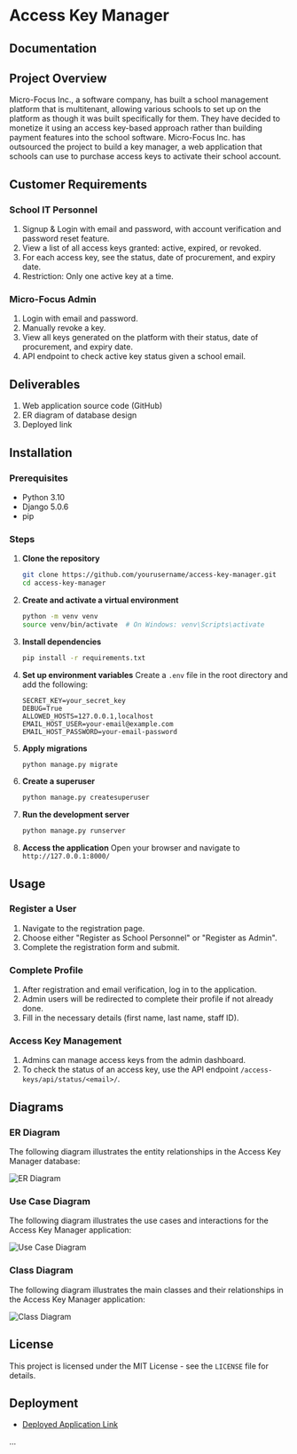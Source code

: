 # Access Key Manager

## Documentation

## Project Overview

Micro-Focus Inc., a software company, has built a school management platform that is multitenant, allowing various schools to set up on the platform as though it was built specifically for them. They have decided to monetize it using an access key-based approach rather than building payment features into the school software. Micro-Focus Inc. has outsourced the project to build a key manager, a web application that schools can use to purchase access keys to activate their school account.

## Customer Requirements

### School IT Personnel

1. Signup & Login with email and password, with account verification and password reset feature.
2. View a list of all access keys granted: active, expired, or revoked.
3. For each access key, see the status, date of procurement, and expiry date.
4. Restriction: Only one active key at a time.

### Micro-Focus Admin

1. Login with email and password.
2. Manually revoke a key.
3. View all keys generated on the platform with their status, date of procurement, and expiry date.
4. API endpoint to check active key status given a school email.

## Deliverables

1. Web application source code (GitHub)
2. ER diagram of database design
3. Deployed link

## Installation

### Prerequisites

- Python 3.10
- Django 5.0.6
- pip

### Steps

1. **Clone the repository**

   ```bash
   git clone https://github.com/yourusername/access-key-manager.git
   cd access-key-manager
   ```

2. **Create and activate a virtual environment**

   ```bash
   python -m venv venv
   source venv/bin/activate  # On Windows: venv\Scripts\activate
   ```

3. **Install dependencies**

   ```bash
   pip install -r requirements.txt
   ```

4. **Set up environment variables**
   Create a `.env` file in the root directory and add the following:

   ```plaintext
   SECRET_KEY=your_secret_key
   DEBUG=True
   ALLOWED_HOSTS=127.0.0.1,localhost
   EMAIL_HOST_USER=your-email@example.com
   EMAIL_HOST_PASSWORD=your-email-password
   ```

5. **Apply migrations**

   ```bash
   python manage.py migrate
   ```

6. **Create a superuser**

   ```bash
   python manage.py createsuperuser
   ```

7. **Run the development server**

   ```bash
   python manage.py runserver
   ```

8. **Access the application**
   Open your browser and navigate to `http://127.0.0.1:8000/`

## Usage

### Register a User

1. Navigate to the registration page.
2. Choose either "Register as School Personnel" or "Register as Admin".
3. Complete the registration form and submit.

### Complete Profile

1. After registration and email verification, log in to the application.
2. Admin users will be redirected to complete their profile if not already done.
3. Fill in the necessary details (first name, last name, staff ID).

### Access Key Management

1. Admins can manage access keys from the admin dashboard.
2. To check the status of an access key, use the API endpoint `/access-keys/api/status/<email>/`.

## Diagrams

### ER Diagram

The following diagram illustrates the entity relationships in the Access Key Manager database:

![ER Diagram](/docs/ER_diagram.png)

### Use Case Diagram

The following diagram illustrates the use cases and interactions for the Access Key Manager application:

![Use Case Diagram](/docs/use_case_diagram.png)

### Class Diagram

The following diagram illustrates the main classes and their relationships in the Access Key Manager application:

![Class Diagram](/docs/class_diagram.png)

## License

This project is licensed under the MIT License - see the `LICENSE` file for details.

## Deployment

- [Deployed Application Link](#)

...
